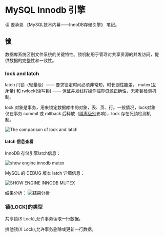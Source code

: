 # MySQL Innodb 引擎 #
读 姜承尧 《MySQL技术内幕——InnoDB存储引擎》 笔记。

## 锁 ##
数据库系统区别文件系统的关键特性。锁机制用于管理对共享资源的并发访问，提供数据的完整性和一致性。

### lock and latch ###
latch 闩锁（轻量级）—— 要求锁定时间必须非常短，时长则性能差。 mutex(互斥量) 和 rwlock(读写锁) —— 保证并发线程操作临界资源正确性，无死锁检测机制。

lock 对象是事务，用来锁定数据库中的对象，表、页、行。一般情况，lock对象仅在事务 commit 或 rollback 后释放（[隔离级别](https://github.com/huimingdeng/hello-world/blob/master/MySQL-learn/mysql_performance_optimization/mysql-optimization-01.md#%E4%BA%8B%E5%8A%A1%E9%9A%94%E7%A6%BB%E7%BA%A7%E5%88%AB "事务隔离级别")影响），lock 存在死锁检测机制。

![The comparison of lock and latch](https://i.imgur.com/jk5DrLl.png)

#### latch 信息查看 ####
InnoDB 存储引擎latch信息：

![show engine innodb mutex](https://i.imgur.com/6ULQvVd.png)

MySQL 的 DEBUG 版本 latch 详细信息：

![SHOW ENGINE INNODB MUTEX](https://i.imgur.com/h7zxJgG.jpg)

结果分析：
![结果分析](https://i.imgur.com/IuyF50s.jpg)



### 锁(LOCK)的类型 ###
共享锁(S Lock),允许事务读取一行数据。

排他锁(X Lock),允许事务删除或更新一行数据。